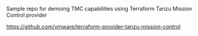 Sample repo for demoing TMC capabilities using Terraform Tanzu Mission Control provider

https://github.com/vmware/terraform-provider-tanzu-mission-control
